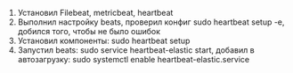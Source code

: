 1. Установил Filebeat, metricbeat, heartbeat
2. Выполнил настройку beats, проверил конфиг sudo heartbeat setup -e, добился того, чтобы не было ошибок
3. Установил компоненты: sudo heartbeat setup
4. Запустил beats: sudo service heartbeat-elastic start, добавил в автозагрузку: sudo systemctl enable heartbeat-elastic.service
